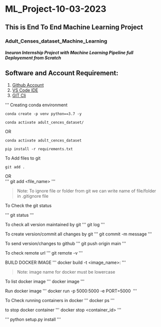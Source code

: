 # ML_Project-10-03-2023
## This is End To End Machine Learning Project

### Adult_Censes_dataset_Machine_Learning
##### Ineuron Internship Project with Machine Learning Pipeline full Deployement from Scratch

## Software and Account Requirement:

1. [Github Account](http://github.com)
2. [VS Code IDE](https://code.visualstudio.com/download)
3. [GIT Cli](https://git-scm.com/downloads)


'''
Creating conda environment
```
conda create -p venv python==3.7 -y
```
```
conda activate adult_cences_dataset/
```
OR 
```
conda activate adult_cences_dataset
```

```
pip install -r requirements.txt
```

To Add files to git
```
git add .
```
OR  
'''
git  add <file_name>
'''
> Note: To ignore file or folder from git we can write name of file/folder in .gitignore file


To Check the git status

'''
git status
'''

To check all version maintained by git
'''
git log
'''

To create version/commit all changes by git
'''
git commit -m message
'''

To send version/changes to github
'''
git push origin main
'''

To check remote url
'''
git remote -v
'''


BUILD DOCKER IMAGE
'''
docker build -t <image_name>:<tagname>
'''
> Note: image name for docker must be lowercase

To list docker image
'''
docker image
'''

Run docker image
'''
docker run -p 5000:5000 -e PORT=5000 <image ID>
'''

To Check running containers in docker
'''
docker ps
'''

to stop docker container
'''
docker stop <container_id>
'''

'''
python setup.py install
'''

